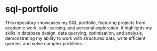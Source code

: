 # sql-portfolio
This repository showcases my SQL portfolio, featuring projects from academic work, self-learning, and personal exploration. It highlights my skills in database design, data querying, optimization, and analysis, demonstrating my ability to work with structured data, write efficient queries, and solve complex problems.
